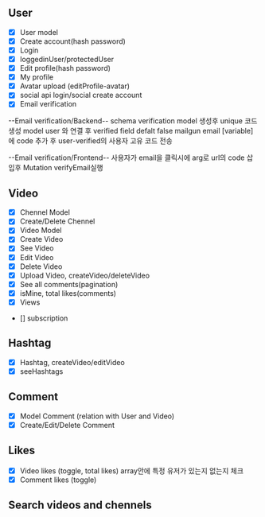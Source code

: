 ## User

- [x] User model
- [x] Create account(hash password)
- [x] Login
- [x] loggedinUser/protectedUser
- [x] Edit profile(hash password)
- [x] My profile
- [x] Avatar upload (editProfile-avatar)
- [x] social api login/social create account
- [x] Email verification

--Email verification/Backend--
schema verification model 생성후 unique 코드 생성
model user 와 연결 후 verified field defalt false
mailgun email [variable]에 code 추가 후 user-verified의 사용자 고유 코드 전송

--Email verification/Frontend--
사용자가 email을 클릭시에 arg로 url의 code 삽입후 Mutation verifyEmail실행

## Video

- [x] Chennel Model
- [x] Create/Delete Chennel
- [x] Video Model
- [x] Create Video
- [x] See Video
- [x] Edit Video
- [x] Delete Video
- [x] Upload Video, createVideo/deleteVideo
- [x] See all comments(pagination)
- [x] isMine, total likes(comments)
- [x] Views

- [] subscription

## Hashtag

- [x] Hashtag, createVideo/editVideo
- [x] seeHashtags

## Comment

- [x] Model Comment (relation with User and Video)
- [x] Create/Edit/Delete Comment

## Likes

- [x] Video likes (toggle, total likes) array안에 특정 유저가 있는지 없는지 체크
- [x] Comment likes (toggle)

## Search videos and chennels
